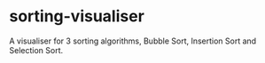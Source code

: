# sorting-visualiser
 A visualiser for 3 sorting algorithms, Bubble Sort, Insertion Sort and Selection Sort.
